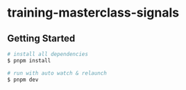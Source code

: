 # training-masterclass-signals

## Getting Started

```bash
# install all dependencies
$ pnpm install

# run with auto watch & relaunch
$ pnpm dev 
```

